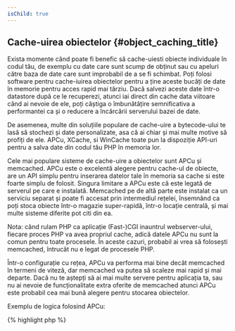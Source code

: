 ```yaml
---
isChild: true
---
```


## Cache-uirea obiectelor {#object_caching_title}

Exista momente când poate fi benefic să cache-uiesti obiecte individuale în codul tău, de exemplu cu date care sunt
scump de obținut sau cu apeluri către baza de date care sunt improbabil de a se fi schimbat. Poți folosi software pentru
cache-iuirea obiectelor pentru a ține aceste bucăți de date în memorie pentru acces rapid mai târziu. Dacă salvezi
aceste date într-o datastore după ce le recuperezi, atunci iai direct din cache data viitoare când ai nevoie de ele,
poți câștiga o îmbunătățire semnificativa a performantei ca și o reducere a încărcării serverului bazei de date.

De asemenea, multe din soluțiile populare de cache-uire a bytecode-ului te lasă să stochezi și date personalizate, asa
că ai chiar și mai multe motive să profiți de ele. APCu, XCache, si WinCache toate pun la dispoziție API-uri pentru
a salva date din codul tău PHP în memoria lor.

Cele mai populare sisteme de cache-uire a obiectelor sunt APCu și memcached. APCu este o excelentă alegere pentru
cache-ul de obiecte, are un API simplu pentru inserarea datelor tale în memoria sa cache si este foarte simplu de
folosit. Singura limitare a APCu este că este legată de serverul pe care e instalată. Memcached pe de altă parte este
instalat ca un serviciu separat și poate fi accesat prin intermediul rețelei, însemnând ca poți stoca obiecte într-o
magazie super-rapidă, într-o locație centrală, și mai multe sisteme diferite pot citi din ea.

Nota: când rulam PHP ca aplicație (Fast-)CGI inauntrul webserver-ului, fiecare proces PHP va avea propriul cache, adică
datele APCu nu sunt la comun pentru toate procesele. În aceste cazuri, probabil ai vrea să folosești memcached, întrucât
nu e legat de procesele PHP.

Într-o configurație cu rețea, APCu va performa mai bine decât memcached în termeni de viteză, dar memcached va putea să
scaleze mai rapid și mai departe. Dacă nu te aștepți să ai mai multe servere pentru aplicația ta, sau nu ai nevoie de
funcționalitate extra oferite de memcached atunci APCu este probabil cea mai bună alegere pentru stocarea obiectelor.

Exemplu de logica folosind APCu:

{% highlight php %}
<?php
// afla dacă există date salvate ca 'expensive_data' în cache
$data = apc_fetch('expensive_data');
if ($data === false) {
    // data nu e în cache; salvăm rezultatul dupa apelare scumpă pentru uz ulterior
    apc_add('expensive_data', $data = get_expensive_data());
}

print_r($data);
{% endhighlight %}

De notat ca înainte de PHP 5.5, APC pune la dispoziție atât un cache de obiecte cât și un cache de bytecode. APCu este
un proiect care aduce cache-ul de obiecte al lui APC în PHP 5.5+, întrucât PHP are de acum deja un bytecode cache
încorporat (OPCache).

Află mai multe despre sisteme populare de cache al obiectelor:

* [APCu](https://github.com/krakjoe/apcu)
* [APC Functions](http://php.net/manual/ro/ref.apc.php)
* [Memcached](http://memcached.org/)
* [Redis](http://redis.io/)
* [XCache APIs](http://xcache.lighttpd.net/wiki/XcacheApi)
* [WinCache Functions](http://www.php.net/manual/ro/ref.wincache.php)
